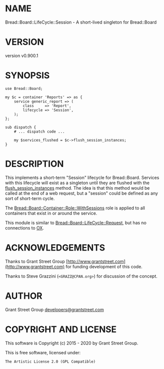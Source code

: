 # NAME

Bread::Board::LifeCycle::Session - A short-lived singleton for Bread::Board

# VERSION

version v0.900.1

# SYNOPSIS

    use Bread::Board;

    my $c = container 'Reports' => as {
        service generic_report => (
            class     => 'Report',
            lifecycle => 'Session',
        );
    };

    sub dispatch {
        # ... dispatch code ...

        my $services_flushed = $c->flush_session_instances;
    }

# DESCRIPTION

This implements a short-term "Session" lifecycle for Bread::Board.  Services with this lifecycle will exist as a singleton until they
are flushed with the [flush\_session\_instances](https://metacpan.org/pod/Bread%3A%3ABoard%3A%3AContainer%3A%3ARole%3A%3AWithSessions#flush_session_instances) method.  The idea is
that this method would be called at the end of a web request, but a "session" could be defined as any sort of short-term cycle.

The [Bread::Board::Container::Role::WithSessions](https://metacpan.org/pod/Bread%3A%3ABoard%3A%3AContainer%3A%3ARole%3A%3AWithSessions) role is applied to all containers that exist in or around the service.

This module is similar to [Bread::Board::LifeCycle::Request](https://metacpan.org/pod/Bread%3A%3ABoard%3A%3ALifeCycle%3A%3ARequest), but has no connections to [OX](https://metacpan.org/pod/OX).

# ACKNOWLEDGEMENTS

Thanks to Grant Street Group [http://www.grantstreet.com](http://www.grantstreet.com) for funding development of this code.

Thanks to Steve Grazzini (`<GRAZZ@CPAN.org>`) for discussion of the concept.

# AUTHOR

Grant Street Group <developers@grantstreet.com>

# COPYRIGHT AND LICENSE

This software is Copyright (c) 2015 - 2020 by Grant Street Group.

This is free software, licensed under:

    The Artistic License 2.0 (GPL Compatible)
